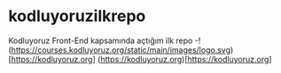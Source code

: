 # kodluyoruzilkrepo
Kodluyoruz Front-End kapsamında açtığım ilk repo
-!(https://courses.kodluyoruz.org/static/main/images/logo.svg)[https://kodluyoruz.org]
(https://kodluyoruz.org)[https://kodluyoruz.org]
